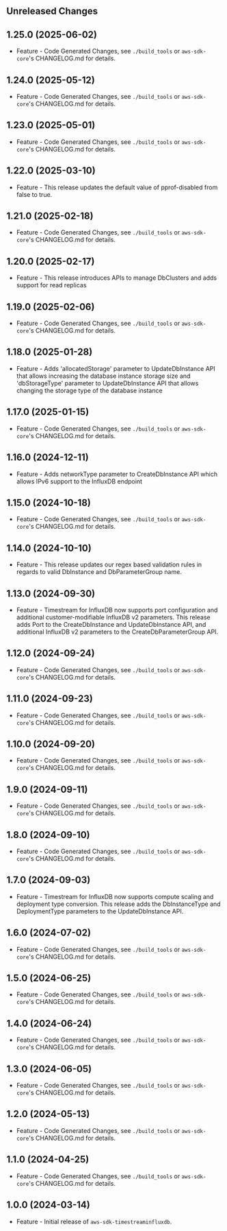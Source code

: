 Unreleased Changes
------------------

1.25.0 (2025-06-02)
------------------

* Feature - Code Generated Changes, see `./build_tools` or `aws-sdk-core`'s CHANGELOG.md for details.

1.24.0 (2025-05-12)
------------------

* Feature - Code Generated Changes, see `./build_tools` or `aws-sdk-core`'s CHANGELOG.md for details.

1.23.0 (2025-05-01)
------------------

* Feature - Code Generated Changes, see `./build_tools` or `aws-sdk-core`'s CHANGELOG.md for details.

1.22.0 (2025-03-10)
------------------

* Feature - This release updates the default value of pprof-disabled from false to true.

1.21.0 (2025-02-18)
------------------

* Feature - Code Generated Changes, see `./build_tools` or `aws-sdk-core`'s CHANGELOG.md for details.

1.20.0 (2025-02-17)
------------------

* Feature - This release introduces APIs to manage DbClusters and adds support for read replicas

1.19.0 (2025-02-06)
------------------

* Feature - Code Generated Changes, see `./build_tools` or `aws-sdk-core`'s CHANGELOG.md for details.

1.18.0 (2025-01-28)
------------------

* Feature - Adds 'allocatedStorage' parameter to UpdateDbInstance API that allows increasing the database instance storage size and 'dbStorageType' parameter to UpdateDbInstance API that allows changing the storage type of the database instance

1.17.0 (2025-01-15)
------------------

* Feature - Code Generated Changes, see `./build_tools` or `aws-sdk-core`'s CHANGELOG.md for details.

1.16.0 (2024-12-11)
------------------

* Feature - Adds networkType parameter to CreateDbInstance API which allows IPv6 support to the InfluxDB endpoint

1.15.0 (2024-10-18)
------------------

* Feature - Code Generated Changes, see `./build_tools` or `aws-sdk-core`'s CHANGELOG.md for details.

1.14.0 (2024-10-10)
------------------

* Feature - This release updates our regex based validation rules in regards to valid DbInstance and DbParameterGroup name.

1.13.0 (2024-09-30)
------------------

* Feature - Timestream for InfluxDB now supports port configuration and additional customer-modifiable InfluxDB v2 parameters. This release adds Port to the CreateDbInstance and UpdateDbInstance API, and additional InfluxDB v2 parameters to the CreateDbParameterGroup API.

1.12.0 (2024-09-24)
------------------

* Feature - Code Generated Changes, see `./build_tools` or `aws-sdk-core`'s CHANGELOG.md for details.

1.11.0 (2024-09-23)
------------------

* Feature - Code Generated Changes, see `./build_tools` or `aws-sdk-core`'s CHANGELOG.md for details.

1.10.0 (2024-09-20)
------------------

* Feature - Code Generated Changes, see `./build_tools` or `aws-sdk-core`'s CHANGELOG.md for details.

1.9.0 (2024-09-11)
------------------

* Feature - Code Generated Changes, see `./build_tools` or `aws-sdk-core`'s CHANGELOG.md for details.

1.8.0 (2024-09-10)
------------------

* Feature - Code Generated Changes, see `./build_tools` or `aws-sdk-core`'s CHANGELOG.md for details.

1.7.0 (2024-09-03)
------------------

* Feature - Timestream for InfluxDB now supports compute scaling and deployment type conversion. This release adds the DbInstanceType and DeploymentType parameters to the UpdateDbInstance API.

1.6.0 (2024-07-02)
------------------

* Feature - Code Generated Changes, see `./build_tools` or `aws-sdk-core`'s CHANGELOG.md for details.

1.5.0 (2024-06-25)
------------------

* Feature - Code Generated Changes, see `./build_tools` or `aws-sdk-core`'s CHANGELOG.md for details.

1.4.0 (2024-06-24)
------------------

* Feature - Code Generated Changes, see `./build_tools` or `aws-sdk-core`'s CHANGELOG.md for details.

1.3.0 (2024-06-05)
------------------

* Feature - Code Generated Changes, see `./build_tools` or `aws-sdk-core`'s CHANGELOG.md for details.

1.2.0 (2024-05-13)
------------------

* Feature - Code Generated Changes, see `./build_tools` or `aws-sdk-core`'s CHANGELOG.md for details.

1.1.0 (2024-04-25)
------------------

* Feature - Code Generated Changes, see `./build_tools` or `aws-sdk-core`'s CHANGELOG.md for details.

1.0.0 (2024-03-14)
------------------

* Feature - Initial release of `aws-sdk-timestreaminfluxdb`.

